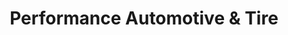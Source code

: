 ---
title: "Performance Automotive & Tire"
url: /pittsboro/performance-automotive-und-tire/
shop: Reifen
---